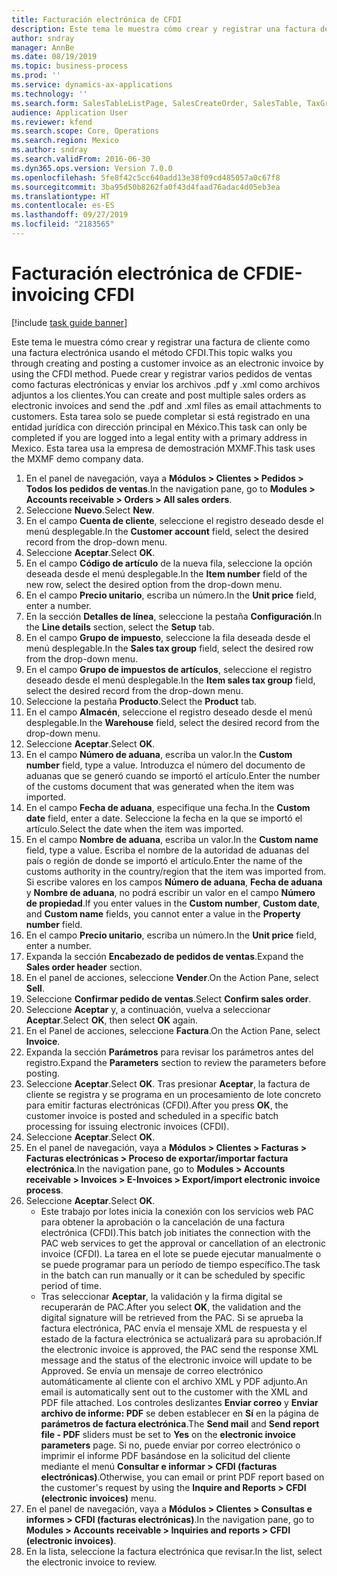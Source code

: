 ```yaml
---
title: Facturación electrónica de CFDI
description: Este tema le muestra cómo crear y registrar una factura de cliente como una factura electrónica usando el método CFDI.
author: sndray
manager: AnnBe
ms.date: 08/19/2019
ms.topic: business-process
ms.prod: ''
ms.service: dynamics-ax-applications
ms.technology: ''
ms.search.form: SalesTableListPage, SalesCreateOrder, SalesTable, TaxGroupLookup, InventLocationIdLookup, SalesEditLines,  EInvoiceCFDIJournal_AR
audience: Application User
ms.reviewer: kfend
ms.search.scope: Core, Operations
ms.search.region: Mexico
ms.author: sndray
ms.search.validFrom: 2016-06-30
ms.dyn365.ops.version: Version 7.0.0
ms.openlocfilehash: 5fe8f42c5cc640add13e38f09cd485057a0c67f8
ms.sourcegitcommit: 3ba95d50b8262fa0f43d4faad76adac4d05eb3ea
ms.translationtype: HT
ms.contentlocale: es-ES
ms.lasthandoff: 09/27/2019
ms.locfileid: "2183565"
---
```

# <a name="e-invoicing-cfdi"></a><span data-ttu-id="55ffc-103">Facturación electrónica de CFDI</span><span class="sxs-lookup"><span data-stu-id="55ffc-103">E-invoicing CFDI</span></span>

[!include [task guide banner](../../includes/task-guide-banner.md)]

<span data-ttu-id="55ffc-104">Este tema le muestra cómo crear y registrar una factura de cliente como una factura electrónica usando el método CFDI.</span><span class="sxs-lookup"><span data-stu-id="55ffc-104">This topic walks you through creating and posting a customer invoice as an electronic invoice by using the CFDI method.</span></span> <span data-ttu-id="55ffc-105">Puede crear y registrar varios pedidos de ventas como facturas electrónicas y enviar los archivos .pdf y .xml como archivos adjuntos a los clientes.</span><span class="sxs-lookup"><span data-stu-id="55ffc-105">You can create and post multiple sales orders as electronic invoices and send the .pdf and .xml files as email attachments to customers.</span></span> <span data-ttu-id="55ffc-106">Esta tarea solo se puede completar si está registrado en una entidad jurídica con dirección principal en México.</span><span class="sxs-lookup"><span data-stu-id="55ffc-106">This task can only be completed if you are logged into a legal entity with a primary address in Mexico.</span></span> <span data-ttu-id="55ffc-107">Esta tarea usa la empresa de demostración MXMF.</span><span class="sxs-lookup"><span data-stu-id="55ffc-107">This task uses the MXMF demo company data.</span></span>

1. <span data-ttu-id="55ffc-108">En el panel de navegación, vaya a **Módulos > Clientes > Pedidos > Todos los pedidos de ventas**.</span><span class="sxs-lookup"><span data-stu-id="55ffc-108">In the navigation pane, go to **Modules > Accounts receivable > Orders > All sales orders**.</span></span>
2. <span data-ttu-id="55ffc-109">Seleccione **Nuevo**.</span><span class="sxs-lookup"><span data-stu-id="55ffc-109">Select **New**.</span></span>
3. <span data-ttu-id="55ffc-110">En el campo **Cuenta de cliente**, seleccione el registro deseado desde el menú desplegable.</span><span class="sxs-lookup"><span data-stu-id="55ffc-110">In the **Customer account** field, select the desired record from the drop-down menu.</span></span>
4. <span data-ttu-id="55ffc-111">Seleccione **Aceptar**.</span><span class="sxs-lookup"><span data-stu-id="55ffc-111">Select **OK**.</span></span>
5. <span data-ttu-id="55ffc-112">En el campo **Código de artículo** de la nueva fila, seleccione la opción deseada desde el menú desplegable.</span><span class="sxs-lookup"><span data-stu-id="55ffc-112">In the **Item number** field of the new row, select the desired option from the drop-down menu.</span></span>
6. <span data-ttu-id="55ffc-113">En el campo **Precio unitario**, escriba un número.</span><span class="sxs-lookup"><span data-stu-id="55ffc-113">In the **Unit price** field, enter a number.</span></span>
7. <span data-ttu-id="55ffc-114">En la sección **Detalles de línea**, seleccione la pestaña **Configuración**.</span><span class="sxs-lookup"><span data-stu-id="55ffc-114">In the **Line details** section, select the **Setup** tab.</span></span>
8. <span data-ttu-id="55ffc-115">En el campo **Grupo de impuesto**, seleccione la fila deseada desde el menú desplegable.</span><span class="sxs-lookup"><span data-stu-id="55ffc-115">In the **Sales tax group** field, select the desired row from the drop-down menu.</span></span>
9. <span data-ttu-id="55ffc-116">En el campo **Grupo de impuestos de artículos**, seleccione el registro deseado desde el menú desplegable.</span><span class="sxs-lookup"><span data-stu-id="55ffc-116">In the **Item sales tax group** field, select the desired record from the drop-down menu.</span></span>
10. <span data-ttu-id="55ffc-117">Seleccione la pestaña **Producto**.</span><span class="sxs-lookup"><span data-stu-id="55ffc-117">Select the **Product** tab.</span></span>
11. <span data-ttu-id="55ffc-118">En el campo **Almacén**, seleccione el registro deseado desde el menú desplegable.</span><span class="sxs-lookup"><span data-stu-id="55ffc-118">In the **Warehouse** field, select the desired record from the drop-down menu.</span></span>
12. <span data-ttu-id="55ffc-119">Seleccione **Aceptar**.</span><span class="sxs-lookup"><span data-stu-id="55ffc-119">Select **OK**.</span></span>
13. <span data-ttu-id="55ffc-120">En el campo **Número de aduana**, escriba un valor.</span><span class="sxs-lookup"><span data-stu-id="55ffc-120">In the **Custom number** field, type a value.</span></span> <span data-ttu-id="55ffc-121">Introduzca el número del documento de aduanas que se generó cuando se importó el artículo.</span><span class="sxs-lookup"><span data-stu-id="55ffc-121">Enter the number of the customs document that was generated when the item was imported.</span></span>  
14. <span data-ttu-id="55ffc-122">En el campo **Fecha de aduana**, especifique una fecha.</span><span class="sxs-lookup"><span data-stu-id="55ffc-122">In the **Custom date** field, enter a date.</span></span> <span data-ttu-id="55ffc-123">Seleccione la fecha en la que se importó el artículo.</span><span class="sxs-lookup"><span data-stu-id="55ffc-123">Select the date when the item was imported.</span></span>  
15. <span data-ttu-id="55ffc-124">En el campo **Nombre de aduana**, escriba un valor.</span><span class="sxs-lookup"><span data-stu-id="55ffc-124">In the **Custom name** field, type a value.</span></span> <span data-ttu-id="55ffc-125">Escriba el nombre de la autoridad de aduanas del país o región de donde se importó el artículo.</span><span class="sxs-lookup"><span data-stu-id="55ffc-125">Enter the name of the customs authority in the country/region that the item was imported from.</span></span> <span data-ttu-id="55ffc-126">Si escribe valores en los campos **Número de aduana**, **Fecha de aduana** y **Nombre de aduana**, no podrá escribir un valor en el campo **Número de propiedad**.</span><span class="sxs-lookup"><span data-stu-id="55ffc-126">If you enter values in the **Custom number**, **Custom date**, and **Custom name** fields, you cannot enter a value in the **Property number** field.</span></span>  
16. <span data-ttu-id="55ffc-127">En el campo **Precio unitario**, escriba un número.</span><span class="sxs-lookup"><span data-stu-id="55ffc-127">In the **Unit price** field, enter a number.</span></span>
17. <span data-ttu-id="55ffc-128">Expanda la sección **Encabezado de pedidos de ventas**.</span><span class="sxs-lookup"><span data-stu-id="55ffc-128">Expand the **Sales order header** section.</span></span>
18. <span data-ttu-id="55ffc-129">En el panel de acciones, seleccione **Vender**.</span><span class="sxs-lookup"><span data-stu-id="55ffc-129">On the Action Pane, select **Sell**.</span></span>
19. <span data-ttu-id="55ffc-130">Seleccione **Confirmar pedido de ventas**.</span><span class="sxs-lookup"><span data-stu-id="55ffc-130">Select **Confirm sales order**.</span></span>
20. <span data-ttu-id="55ffc-131">Seleccione **Aceptar** y, a continuación, vuelva a seleccionar **Aceptar**.</span><span class="sxs-lookup"><span data-stu-id="55ffc-131">Select **OK**, then select **OK** again.</span></span>
21. <span data-ttu-id="55ffc-132">En el Panel de acciones, seleccione **Factura**.</span><span class="sxs-lookup"><span data-stu-id="55ffc-132">On the Action Pane, select **Invoice**.</span></span>
22. <span data-ttu-id="55ffc-133">Expanda la sección **Parámetros** para revisar los parámetros antes del registro.</span><span class="sxs-lookup"><span data-stu-id="55ffc-133">Expand the **Parameters** section to review the parameters before posting.</span></span>
23. <span data-ttu-id="55ffc-134">Seleccione **Aceptar**.</span><span class="sxs-lookup"><span data-stu-id="55ffc-134">Select **OK**.</span></span> <span data-ttu-id="55ffc-135">Tras presionar **Aceptar**, la factura de cliente se registra y se programa en un procesamiento de lote concreto para emitir facturas electrónicas (CFDI).</span><span class="sxs-lookup"><span data-stu-id="55ffc-135">After you press **OK**, the customer invoice is posted and scheduled in a specific batch processing for issuing electronic invoices (CFDI).</span></span>  
24. <span data-ttu-id="55ffc-136">Seleccione **Aceptar**.</span><span class="sxs-lookup"><span data-stu-id="55ffc-136">Select **OK**.</span></span>
25. <span data-ttu-id="55ffc-137">En el panel de navegación, vaya a **Módulos > Clientes > Facturas > Facturas electrónicas > Proceso de exportar/importar factura electrónica**.</span><span class="sxs-lookup"><span data-stu-id="55ffc-137">In the navigation pane, go to **Modules > Accounts receivable > Invoices > E-Invoices > Export/import electronic invoice process**.</span></span>
26. <span data-ttu-id="55ffc-138">Seleccione **Aceptar**.</span><span class="sxs-lookup"><span data-stu-id="55ffc-138">Select **OK**.</span></span>
    - <span data-ttu-id="55ffc-139">Este trabajo por lotes inicia la conexión con los servicios web PAC para obtener la aprobación o la cancelación de una factura electrónica (CFDI).</span><span class="sxs-lookup"><span data-stu-id="55ffc-139">This batch job initiates the connection with the PAC web services to get the approval or cancellation of an electronic invoice (CFDI).</span></span> <span data-ttu-id="55ffc-140">La tarea en el lote se puede ejecutar manualmente o se puede programar para un período de tiempo específico.</span><span class="sxs-lookup"><span data-stu-id="55ffc-140">The task in the batch can run manually or it can be scheduled by specific period of time.</span></span>  
    - <span data-ttu-id="55ffc-141">Tras seleccionar **Aceptar**, la validación y la firma digital se recuperarán de PAC.</span><span class="sxs-lookup"><span data-stu-id="55ffc-141">After you select **OK**, the validation and the digital signature will be retrieved from the PAC.</span></span> <span data-ttu-id="55ffc-142">Si se aprueba la factura electrónica, PAC envía el mensaje XML de respuesta y el estado de la factura electrónica se actualizará para su aprobación.</span><span class="sxs-lookup"><span data-stu-id="55ffc-142">If the electronic invoice is approved, the PAC send the response XML message and the status of the electronic invoice will update to be Approved.</span></span> <span data-ttu-id="55ffc-143">Se envía un mensaje de correo electrónico automáticamente al cliente con el archivo XML y PDF adjunto.</span><span class="sxs-lookup"><span data-stu-id="55ffc-143">An email is automatically sent out to the customer with the XML and PDF file attached.</span></span> <span data-ttu-id="55ffc-144">Los controles deslizantes **Enviar correo** y **Enviar archivo de informe: PDF** se deben establecer en **Sí** en la página de **parámetros de factura electrónica**.</span><span class="sxs-lookup"><span data-stu-id="55ffc-144">The **Send mail** and **Send report file - PDF** sliders must be set to **Yes** on the **electronic invoice parameters** page.</span></span> <span data-ttu-id="55ffc-145">Si no, puede enviar por correo electrónico o imprimir el informe PDF basándose en la solicitud del cliente mediante el menú **Consultar e informar > CFDI (facturas electrónicas)**.</span><span class="sxs-lookup"><span data-stu-id="55ffc-145">Otherwise, you can email or print PDF report based on the customer's request by using the **Inquire and Reports > CFDI (electronic invoices)** menu.</span></span>  
27. <span data-ttu-id="55ffc-146">En el panel de navegación, vaya a **Módulos > Clientes > Consultas e informes > CFDI (facturas electrónicas)**.</span><span class="sxs-lookup"><span data-stu-id="55ffc-146">In the navigation pane, go to **Modules > Accounts receivable > Inquiries and reports > CFDI (electronic invoices)**.</span></span>
28. <span data-ttu-id="55ffc-147">En la lista, seleccione la factura electrónica que revisar.</span><span class="sxs-lookup"><span data-stu-id="55ffc-147">In the list, select the electronic invoice to review.</span></span>

